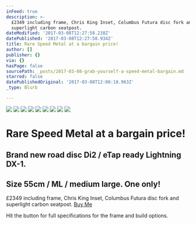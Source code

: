 ```yaml
---
inFeed: true
description: >-
  £2349 including frame, Chris King Inset, Columbus Futura disc fork and
  superlight carbon seatpost. 
dateModified: '2017-03-08T12:27:58.238Z'
datePublished: '2017-03-08T12:27:58.934Z'
title: Rare Speed Metal at a bargain price!
author: []
publisher: {}
via: {}
hasPage: false
sourcePath: _posts/2017-03-08-grab-yourself-a-speed-metal-bargain.md
starred: false
datePublishedOriginal: '2017-03-08T12:08:18.963Z'
_type: Blurb

---
```

![](https://the-grid-user-content.s3-us-west-2.amazonaws.com/cb715237-1b71-4cfe-bedd-91e1a825dcc4.jpg)
![](https://the-grid-user-content.s3-us-west-2.amazonaws.com/d157e032-0204-4362-bc06-50fa2597fd69.jpg)
![](https://the-grid-user-content.s3-us-west-2.amazonaws.com/8e042c7a-aa1d-4dd3-9b34-7509e52888ce.jpg)
![](https://the-grid-user-content.s3-us-west-2.amazonaws.com/f237aea5-1333-4d9f-ab58-ebc294d57cc0.jpg)
![](https://the-grid-user-content.s3-us-west-2.amazonaws.com/9f982f71-b433-4401-b035-820e65994e5b.jpg)
![](https://the-grid-user-content.s3-us-west-2.amazonaws.com/b66f9b2b-cd4f-427c-b7ba-5fdcbc9bdcbe.jpg)
![](https://the-grid-user-content.s3-us-west-2.amazonaws.com/fd730e52-c3ec-4d3e-92c3-ef33579c7cd9.jpg)
![](https://the-grid-user-content.s3-us-west-2.amazonaws.com/537f4b86-8ea7-49a2-a0b9-6cb18594872b.jpg)
![](https://the-grid-user-content.s3-us-west-2.amazonaws.com/afea6eac-224e-461b-b82a-67ec7467bb86.jpg)

# Rare Speed Metal at a bargain price!

## Brand new road disc Di2 / eTap ready Lightning DX-1\. 

## Size 55cm / ML / medium large. One only! 

£2349 including frame, Chris King Inset, Columbus Futura disc fork and superlight carbon seatpost. [Buy Me][0]

Hit the button for full specifications for the frame and build options.

[0]: http://ridefullgas.com/custom-titanium/